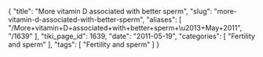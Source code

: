 {
    "title": "More vitamin D associated with better sperm",
    "slug": "more-vitamin-d-associated-with-better-sperm",
    "aliases": [
        "/More+vitamin+D+associated+with+better+sperm+\u2013+May+2011",
        "/1639"
    ],
    "tiki_page_id": 1639,
    "date": "2011-05-19",
    "categories": [
        "Fertility and sperm"
    ],
    "tags": [
        "Fertility and sperm"
    ]
}
